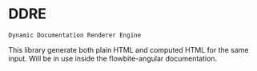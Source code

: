 # DDRE

`Dynamic Documentation Renderer Engine`

This library generate both plain HTML and computed HTML for the same input.
Will be in use inside the flowbite-angular documentation.
